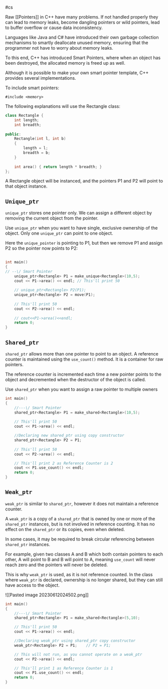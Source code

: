 #cs 

Raw [[Pointers]] in C++ have many problems. If not handled properly they can lead to memory leaks, become dangling pointers or wild pointers, lead to buffer overflow or cause data inconsistency. 

Languages like Java and C# have introduced their own garbage collection mechanisms to smartly deallocate unused memory, ensuring that the programmer not have to worry about memory leaks.

To this end, C++ has introduced Smart Pointers, where when an object has been destroyed, the allocated memory is freed up as well.


Although it is possible to make your own smart pointer template, C++ provides several implementations.

To include smart pointers:

`#include <memory>`

The following explanations will use the Rectangle class:

```c++
class Rectangle {
    int length;
    int breadth;
 
public:
    Rectangle(int l, int b)
    {
        length = l;
        breadth = b;
    }
 
    int area() { return length * breadth; }
};
```

A Rectangle object will be instanced, and the pointers P1 and P2 will point to that object instance.
## `Unique_ptr`

`unique_ptr` stores one pointer only. We can assign a different object by removing the current object from the pointer.

Use `unique_ptr` when you want to have single, exclusive ownership of the object. Only one `unique_ptr` can point to one object.

Here  the `unique_pointer` is pointing to P1, but then we remove P1 and assign P2 so the pointer now points to P2:
```c++
 
int main()
{
// --\/ Smart Pointer
    unique_ptr<Rectangle> P1 = make_unique<Rectangle>(10,5);
    cout << P1->area() << endl; // This'll print 50
 
    // unique_ptr<Rectangle> P2(P1);
    unique_ptr<Rectangle> P2 = move(P1);
 
    // This'll print 50
    cout << P2->area() << endl;
 
    // cout<<P1->area()<<endl;
    return 0;
}
```

## `Shared_ptr`

`shared_ptr` allows more than one pointer to point to an object. A reference counter is maintained using the `use_count()` method. It is a container for raw pointers.

The reference counter is incremented each time a new pointer points to the object and decremented when the destructor of the object is called. 

Use `shared_ptr` when you want to assign a raw pointer to multiple owners



```c++
int main()
{
    //---\/ Smart Pointer
    shared_ptr<Rectangle> P1 = make_shared<Rectangle>(10,5);
    
    // This'll print 50
    cout << P1->area() << endl;

	//Declaring new shared_ptr using copy constructor
    shared_ptr<Rectangle> P2 = P1;
 
    // This'll print 50
    cout << P2->area() << endl;

    // This'll print 2 as Reference Counter is 2
    cout << P1.use_count() << endl;
    return 0;
}
```

## `Weak_ptr`

`weak_ptr` is similar to `shared_ptr`, however it does not maintain a reference counter. 

A `weak_ptr` is a copy of a `shared_ptr` that is owned by one or more of the `shared_ptr` instances, but is not involved in reference counting. It has no effect on the `shared_ptr` or its copies, even when deleted. 

In some cases, it may be required to break circular referencing between `shared_ptr` instances.

For example, given two classes A and B which both contain pointers to each other, A will point to B and B will point to A, meaning `use_count` will never reach zero and the pointers will never be deleted. 

This is why `weak_ptr` is used, as it is not reference counted. In the class where `weak_ptr` is declared, ownership is no longer shared, but they can still have access to the object.

![[Pasted image 20230612024502.png]]


```c++
int main()
{
    //---\/ Smart Pointer
    shared_ptr<Rectangle> P1 = make_shared<Rectangle>(5,10);

    // This'll print 50
    cout << P1->area() << endl;

	//Declaring weak_ptr using shared_ptr copy constructor
    weak_ptr<Rectangle> P2 = P1;    // P2 = P1;

    // This will not run, as you cannot operate on a weak_ptr
    cout << P2->area() << endl;

    // This'll print 1 as Reference Counter is 1
    cout << P1.use_count() << endl;
    return 0;
}
```
